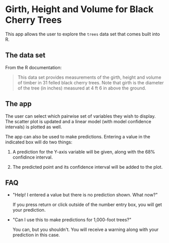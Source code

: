 Girth, Height and Volume for Black Cherry Trees
===============================================

This app allows the user to explore the `trees` data set that comes built into R.

## The data set

From the R documentation:

>This data set provides measurements of the girth, height and volume of timber in 31 felled black cherry trees. Note that girth is the diameter of the tree (in inches) measured at 4 ft 6 in above the ground.

## The app

The user can select which pairwise set of variables they wish to display. The scatter plot is updated and a linear model (with model confidence intervals) is plotted as well.

The app can also be used to make predictions. Entering a value in the indicated box will do two things:

1. A prediction for the Y-axis variable will be given, along with the 68% confidince interval.

2. The predicted point and its confidence interval will be added to the plot.

## FAQ

- "Help! I entered a value but there is no prediction shown. What now?"

  If you press return or click outside of the number entry box, you will get your prediction.

- "Can I use this to make predictions for 1,000-foot trees?"

  You can, but you shouldn't. You will receive a warning along with your prediction in this case.

